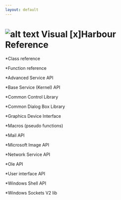 ```yaml
---
layout: default
---
```

![alt text](favicon.ico "Visual [x]Harbour Reference") Visual [x]Harbour Reference
====================
*Class reference

*Function reference

*Advanced Service API

*Base Service (Kernel) API

*Common Control Library

*Common Dialog Box Library

*Graphics Device Interface

*Macros (pseudo functions)

*Mail API

*Microsoft Image API

*Network Service API

*Ole API

*User interface API

*Windows Shell API

*Windows Sockets V2 lib